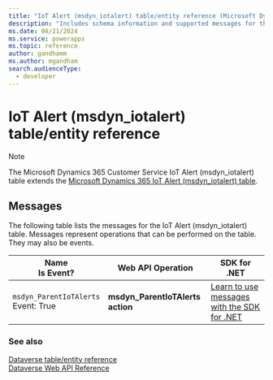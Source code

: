 ```yaml
---
title: "IoT Alert (msdyn_iotalert) table/entity reference (Microsoft Dynamics 365 Customer Service)"
description: "Includes schema information and supported messages for the IoT Alert (msdyn_iotalert) table/entity with Microsoft Dynamics 365 Customer Service."
ms.date: 08/21/2024
ms.service: powerapps
ms.topic: reference
author: gandhamm
ms.author: mgandham
search.audienceType: 
  - developer
---
```


# IoT Alert (msdyn_iotalert) table/entity reference



> [!NOTE]
> The Microsoft Dynamics 365 Customer Service IoT Alert (msdyn_iotalert) table extends the [Microsoft Dynamics 365 IoT Alert (msdyn_iotalert) table](/dynamics365/developer/entities//msdyn_iotalert).


## Messages

The following table lists the messages for the IoT Alert (msdyn_iotalert) table.
Messages represent operations that can be performed on the table. They may also be events.

| Name <br />Is Event? |Web API Operation |SDK for .NET |
| ---- | ----- |----- |
| `msdyn_ParentIoTAlerts`<br />Event: True |**msdyn_ParentIoTAlerts action** |[Learn to use messages with the SDK for .NET](/power-apps/developer/data-platform/org-service/use-messages)|





### See also

[Dataverse table/entity reference](../about-entity-reference.md)  
[Dataverse Web API Reference](/power-apps/developer/data-platform/webapi/reference/about)   

